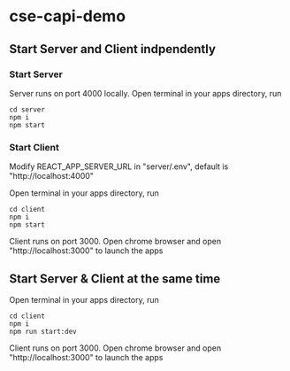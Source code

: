 # cse-capi-demo

## Start Server and Client indpendently

### Start Server

Server runs on port 4000 locally. Open terminal in your apps directory, run

```
cd server
npm i
npm start
```

### Start Client

Modify REACT_APP_SERVER_URL in "server/.env", default is "http://localhost:4000"

Open terminal in your apps directory, run

```
cd client
npm i
npm start
```

Client runs on port 3000. Open chrome browser and open "http://localhost:3000" to launch the apps

## Start Server & Client at the same time

Open terminal in your apps directory, run

```
cd client
npm i
npm run start:dev
```

Client runs on port 3000. Open chrome browser and open "http://localhost:3000" to launch the apps
